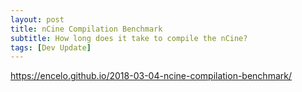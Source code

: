 ```yaml
---
layout: post
title: nCine Compilation Benchmark
subtitle: How long does it take to compile the nCine?
tags: [Dev Update]
---
```


<https://encelo.github.io/2018-03-04-ncine-compilation-benchmark/>
